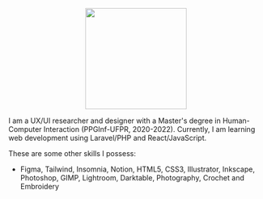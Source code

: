 <p align="center">
          <img width="200px" src="https://user-images.githubusercontent.com/20237654/221731714-587f40f0-f5fa-4e77-855b-d093b84e8a58.png">
</p>

<p>I am a UX/UI researcher and designer with a Master's degree in Human-Computer Interaction (PPGInf-UFPR, 2020-2022). Currently, I am learning web development using Laravel/PHP and React/JavaScript.</p>

<p>These are some other skills I possess:</p>
<ul>
  <li> Figma, Tailwind, Insomnia, Notion, HTML5, CSS3, Illustrator, Inkscape, Photoshop, GIMP, Lightroom, Darktable, Photography, Crochet and Embroidery </li>
</ul>

